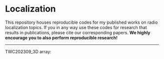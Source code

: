 # Localization

This repository houses reproducible codes for my published works on radio localization topics. If you in any way use these codes for research that results in publications, please cite our corresponding papers. **We highly encourage you to also perform reproducible research!**

---
TWC202309_3D array: 


